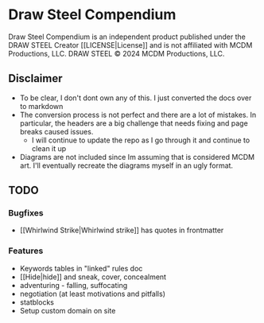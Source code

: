 # Draw Steel Compendium

Draw Steel Compendium is an independent product published under the DRAW STEEL Creator [[LICENSE|License]] and is not affiliated with MCDM Productions, LLC. DRAW STEEL © 2024 MCDM Productions, LLC. 

## Disclaimer

- To be clear, I don't dont own any of this. I just converted the docs over to markdown
- The conversion process is not perfect and there are a lot of mistakes. In particular, the headers are a big challenge that needs fixing and page breaks caused issues.
	- I will continue to update the repo as I go through it and continue to clean it up
- Diagrams are not included since Im assuming that is considered MCDM art.  I'll eventually recreate the diagrams myself in an ugly format.

## TODO

### Bugfixes

- [[Whirlwind Strike|Whirlwind strike]] has quotes in frontmatter

### Features

- Keywords tables in "linked" rules doc
- [[Hide|hide]] and sneak, cover, concealment
- adventuring - falling, suffocating
- negotiation (at least motivations and pitfalls)
- statblocks
- Setup custom domain on site
